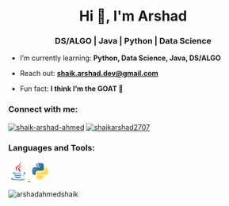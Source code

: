 <h1 align="center">Hi 👋, I'm Arshad</h1>
<h3 align="center">DS/ALGO | Java | Python | Data Science</h3>

- I’m currently learning: **Python, Data Science, Java, DS/ALGO**

- Reach out: **shaik.arshad.dev@gmail.com**

- Fun fact: **I think I’m the GOAT 🐐**

<h3 align="left">Connect with me:</h3>
<p align="left">
<a href="https://linkedin.com/in/shaik-arshad-ahmed" target="blank"><img align="center" src="https://raw.githubusercontent.com/rahuldkjain/github-profile-readme-generator/master/src/images/icons/Social/linked-in-alt.svg" alt="shaik-arshad-ahmed" height="30" width="40" /></a>
<a href="https://www.leetcode.com/shaikarshad2707" target="blank"><img align="center" src="https://raw.githubusercontent.com/rahuldkjain/github-profile-readme-generator/master/src/images/icons/Social/leet-code.svg" alt="shaikarshad2707" height="30" width="40" /></a>
</p>

<h3 align="left">Languages and Tools:</h3>
<p align="left"> <a href="https://www.java.com" target="_blank" rel="noreferrer"> <img src="https://raw.githubusercontent.com/devicons/devicon/master/icons/java/java-original.svg" alt="java" width="40" height="40"/> </a> <a href="https://www.python.org" target="_blank" rel="noreferrer"> <img src="https://raw.githubusercontent.com/devicons/devicon/master/icons/python/python-original.svg" alt="python" width="40" height="40"/> </a> </p>


<p><img align="center" src="https://github-readme-stats.vercel.app/api/top-langs?username=arshadahmedshaik&show_icons=true&locale=en&layout=compact" alt="arshadahmedshaik" /></p>


